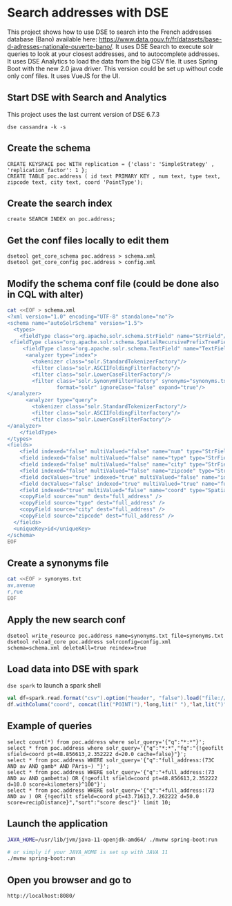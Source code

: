 # Search addresses with DSE

This project shows how to use DSE to search into the French addresses database (Bano) available here: https://www.data.gouv.fr/fr/datasets/base-d-adresses-nationale-ouverte-bano/.
It uses DSE Search to execute solr queries to look at your closest addresses, and to autocomplete addresses.
It uses DSE Analytics to load the data from the big CSV file.
It uses Spring Boot with the new 2.0 java driver. This version could be set up without code only conf files.
It uses VueJS for the UI.


## Start DSE with Search and Analytics
This project uses the last current version of DSE 6.7.3

`dse cassandra -k -s`

## Create the schema

```cql
CREATE KEYSPACE poc WITH replication = {'class': 'SimpleStrategy' , 'replication_factor': 1 };
CREATE TABLE poc.address ( id text PRIMARY KEY , num text, type text, zipcode text, city text, coord 'PointType');
```

## Create the search index
`create SEARCH INDEX on poc.address;`

## Get the conf files locally to edit them
```
dsetool get_core_schema poc.address > schema.xml
dsetool get_core_config poc.address > config.xml 
```

## Modify the schema conf file (could be done also in CQL with alter)
```bash
cat <<EOF > schema.xml
<?xml version="1.0" encoding="UTF-8" standalone="no"?>
<schema name="autoSolrSchema" version="1.5">
  <types>
    <fieldType class="org.apache.solr.schema.StrField" name="StrField"/>
 <fieldType class="org.apache.solr.schema.SpatialRecursivePrefixTreeFieldType" geo="true" name="SpatialRecursivePrefixTreeFieldType" spatialContextFactory="org.locationtech.spatial4j.context.jts.JtsSpatialContextFactory" useJtsMulti="false"/>
     <fieldType class="org.apache.solr.schema.TextField" name="TextField">
      <analyzer type="index">
        <tokenizer class="solr.StandardTokenizerFactory"/>
        <filter class="solr.ASCIIFoldingFilterFactory"/>
        <filter class="solr.LowerCaseFilterFactory"/>
        <filter class="solr.SynonymFilterFactory" synonyms="synonyms.txt" 
                format="solr" ignoreCase="false" expand="true"/>
</analyzer>
      <analyzer type="query">
        <tokenizer class="solr.StandardTokenizerFactory"/>
        <filter class="solr.ASCIIFoldingFilterFactory"/>
        <filter class="solr.LowerCaseFilterFactory"/>
</analyzer>
    </fieldType>
</types>
<fields>
    <field indexed="false" multiValued="false" name="num" type="StrField"/>
    <field indexed="false" multiValued="false" name="type" type="StrField"/>
    <field indexed="false" multiValued="false" name="city" type="StrField"/>
    <field indexed="false" multiValued="false" name="zipcode" type="StrField"/>
    <field docValues="true" indexed="true" multiValued="false" name="id" type="StrField"/>
    <field docValues="false" indexed="true" multiValued="true" name="full_address" type="TextField"/>
    <field indexed="true" multiValued="false" name="coord" type="SpatialRecursivePrefixTreeFieldType"/>
    <copyField source="num" dest="full_address" />
    <copyField source="type" dest="full_address" />
    <copyField source="city" dest="full_address" />
    <copyField source="zipcode" dest="full_address" />
  </fields>
  <uniqueKey>id</uniqueKey>
</schema>
EOF
```

## Create a synonyms file
```bash
cat <<EOF > synonyms.txt
av,avenue
r,rue
EOF
```

## Apply the new search conf
```
dsetool write_resource poc.address name=synonyms.txt file=synonyms.txt
dsetool reload_core poc.address solrconfig=config.xml schema=schema.xml deleteAll=true reindex=true
```

## Load data into DSE with spark
`dse spark` to launch a spark shell

```scala
val df=spark.read.format("csv").option("header", "false").load("file:///home/florent/Downloads/full.csv").toDF("id","num","type","zipcode","city","source","lat","long")
df.withColumn("coord", concat(lit("POINT("),'long,lit(" "),'lat,lit(")"))).drop("source","lat","long").write.cassandraFormat("address","poc").option("confirm.truncate","true").mode(org.apache.spark.sql.SaveMode.Overwrite).save
```


## Example of queries
```
select count(*) from poc.address where solr_query='{"q":"*:*"}';
select * from poc.address where solr_query='{"q":"*:*","fq":"{!geofilt sfield=coord pt=48.856613,2.352222 d=20.0 cache=false}"}';
select * from poc.address WHERE solr_query='{"q":"full_address:(73C AND av AND gamb* AND PAris~) "}';
select * from poc.address WHERE solr_query='{"q":"+full_address:(73 AND av AND gambetta) OR {!geofilt sfield=coord pt=48.856613,2.352222 d=10.0 score=kilometers}^100"}';
select * from poc.address WHERE solr_query='{"q":"+full_address:(73 AND av ) OR {!geofilt sfield=coord pt=43.71613,7.262222 d=50.0 score=recipDistance}","sort":"score desc"}' limit 10;
```

## Launch the application
```bash
JAVA_HOME=/usr/lib/jvm/java-11-openjdk-amd64/ ./mvnw spring-boot:run

# or simply if your JAVA_HOME is set up with JAVA 11
./mvnw spring-boot:run
```

## Open you browser and go to
`http://localhost:8080/`


